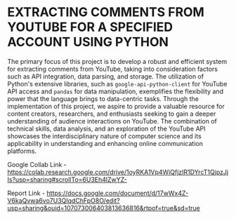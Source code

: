 <h1>EXTRACTING COMMENTS FROM YOUTUBE FOR A SPECIFIED ACCOUNT USING PYTHON</h1>

The primary focus of this project is to develop a robust and efficient system for extracting comments from YouTube, taking into consideration factors such as API integration, data parsing, and storage. The utilization of Python's extensive libraries, such as `google-api-python-client` for YouTube API access and `pandas` for data manipulation, exemplifies the flexibility and power that the language brings to data-centric tasks.
Through the implementation of this project, we aspire to provide a valuable resource for content creators, researchers, and enthusiasts seeking to gain a deeper understanding of audience interactions on YouTube. The combination of technical skills, data analysis, and an exploration of the YouTube API showcases the interdisciplinary nature of computer science and its applicability in understanding and enhancing online communication platforms.

Google Collab Link - https://colab.research.google.com/drive/1oyRKA1Vp4WiQfjzIR1DYrcT1QjpzJjIs?usp=sharing#scrollTo=6U3Eh4lZwYZ-

Report Link - https://docs.google.com/document/d/17wWx4Z-V6kaQvwa6vo7U3QIqdChFpO8O/edit?usp=sharing&ouid=107073006403813636816&rtpof=true&sd=true
